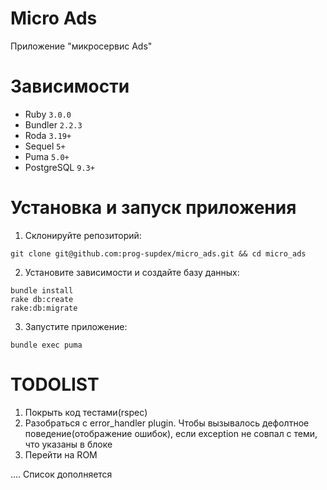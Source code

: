 # Micro Ads

Приложение "микросервис Ads"

# Зависимости

- Ruby `3.0.0`
- Bundler `2.2.3`
- Roda `3.19+`
- Sequel `5+`
- Puma `5.0+`
- PostgreSQL `9.3+`

# Установка и запуск приложения

1. Склонируйте репозиторий:

```
git clone git@github.com:prog-supdex/micro_ads.git && cd micro_ads
```

2. Установите зависимости и создайте базу данных:

```
bundle install
rake db:create
rake:db:migrate
```

3. Запустите приложение:

```
bundle exec puma
```

# TODOLIST
1. Покрыть код тестами(rspec)
2. Разобраться с error_handler plugin. Чтобы вызывалось дефолтное поведение(отображение ошибок), если exception не совпал с теми, что указаны в блоке
3. Перейти на ROM

....
Список дополняется
